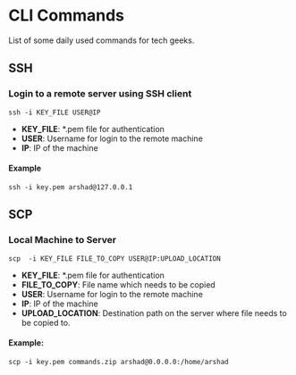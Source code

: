 # CLI Commands
List of some daily used commands for tech geeks.

## SSH

### Login to a remote server using SSH client


`ssh -i KEY_FILE USER@IP`


- <b>KEY_FILE</b>: *.pem file for authentication
- <b>USER</b>: Username for login to the remote machine
- <b>IP</b>: IP of the machine

#### Example

`ssh -i key.pem arshad@127.0.0.1`


## SCP

### Local Machine to Server

`scp  -i KEY_FILE FILE_TO_COPY USER@IP:UPLOAD_LOCATION`

- <b>KEY_FILE</b>: *.pem file for authentication
- <b>FILE_TO_COPY</b>: File name which  needs to be copied
- <b>USER</b>: Username for login to the remote machine
- <b>IP</b>: IP of the machine
- <b>UPLOAD_LOCATION</b>: Destination path on the server where file needs to be copied to.

#### Example:

`scp -i key.pem commands.zip arshad@0.0.0.0:/home/arshad`
